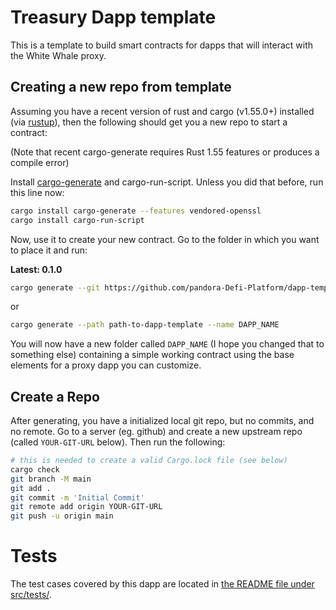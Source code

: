 # Treasury Dapp template

This is a template to build smart contracts for dapps that will interact with the White Whale proxy.

## Creating a new repo from template

Assuming you have a recent version of rust and cargo (v1.55.0+) installed
(via [rustup](https://rustup.rs/)),
then the following should get you a new repo to start a contract:

(Note that recent cargo-generate requires Rust 1.55 features or produces a compile error)

Install [cargo-generate](https://github.com/ashleygwilliams/cargo-generate) and cargo-run-script.
Unless you did that before, run this line now:

```sh
cargo install cargo-generate --features vendored-openssl
cargo install cargo-run-script
```

Now, use it to create your new contract.
Go to the folder in which you want to place it and run:

**Latest: 0.1.0**

```sh
cargo generate --git https://github.com/pandora-Defi-Platform/dapp-template.git --name DAPP_NAME
````

or

```sh
cargo generate --path path-to-dapp-template --name DAPP_NAME
````

You will now have a new folder called `DAPP_NAME` (I hope you changed that to something else)
containing a simple working contract using the base elements for a proxy dapp you can customize.

## Create a Repo

After generating, you have a initialized local git repo, but no commits, and no remote.
Go to a server (eg. github) and create a new upstream repo (called `YOUR-GIT-URL` below).
Then run the following:

```sh
# this is needed to create a valid Cargo.lock file (see below)
cargo check
git branch -M main
git add .
git commit -m 'Initial Commit'
git remote add origin YOUR-GIT-URL
git push -u origin main
```

# Tests
The test cases covered by this dapp are located in [the README file under src/tests/](src/tests/README.md).
